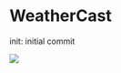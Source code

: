 # WeatherCast
init: initial commit

<img src="https://user-images.githubusercontent.com/3283162/103158282-fa733500-47e1-11eb-9ac0-1e545b692a3e.gif"/>